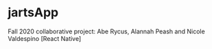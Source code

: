 # jartsApp
Fall 2020 collaborative project: Abe Rycus, Alannah Peash and Nicole Valdespino [React Native]
